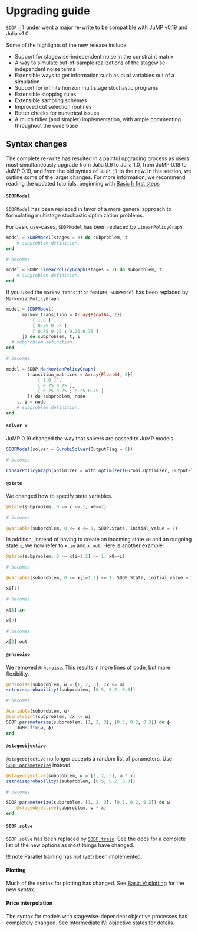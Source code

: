 # Upgrading guide

`SDDP.jl` under went a major re-write to be compatible with JuMP v0.19 and Julia
v1.0.

Some of the highlights of the new release include

 - Support for stagewise-independent noise in the constraint matrix
 - A way to simulate out-of-sample realizations of the stagewise-independent
   noise terms
 - Extensible ways to get information such as dual variables out of a simulation
 - Support for infinite horizon multistage stochastic programs
 - Extensible stopping rules
 - Extensible sampling schemes
 - Improved cut selection routines
 - Better checks for numerical issues
 - A much tidier (and simpler) implementation, with ample commenting throughout
   the code base

## Syntax changes

The complete re-write has resulted in a painful upgrading process as users must
simultaneously upgrade from Julia 0.6 to Julia 1.0, from JuMP 0.18 to JuMP
0.19, and from the old syntax of `SDDP.jl` to the new. In this section, we
outline some of the larger changes. For more information, we recommend reading
the updated tutorials, beginning with [Basic I: first steps](@ref)

#### `SDDPModel`

`SDDPModel` has been replaced in favor of a more general approach to formulating
multistage stochastic optimization problems.

For basic use-cases, `SDDPModel` has been replaced by `LinearPolicyGraph`.

```julia
model = SDDPModel(stages = 3) do subproblem, t
    # subproblem definition.
end

# becomes

model = SDDP.LinearPolicyGraph(stages = 3) do subproblem, t
    # subproblem definition.
end
```

If you used the `markov_transition` feature, `SDDPModel` has been replaced by
`MarkovianPolicyGraph`.

```julia
model = SDDPModel(
      markov_transition = Array{Float64, 2}[
          [ 1.0 ]',
          [ 0.75 0.25 ],
          [ 0.75 0.25 ; 0.25 0.75 ]
      ]) do subproblem, t, i
  # subproblem definition.
end

# becomes

model = SDDP.MarkovianPolicyGraph(
        transition_matrices = Array{Float64, 2}[
            [ 1.0 ]',
            [ 0.75 0.25 ],
            [ 0.75 0.25 ; 0.25 0.75 ]
        ]) do subproblem, node
    t, i = node
    # subproblem definition.
end
```

#### `solver = `

JuMP 0.19 changed the way that solvers are passed to JuMP models.

```julia
SDDPModel(solver = GurobiSolver(OutputFlag = 0))

# becomes

LinearPolicyGraph(optimizer = with_optimizer(Gurobi.Optimizer, OutputFlag = 0))
```

#### `@state`

We changed how to specify state variables.

```julia
@state(subproblem, 0 <= x <= 1, x0==2)

# becomes

@variable(subproblem, 0 <= x <= 1, SDDP.State, initial_value = 2)
```

In addition, instead of having to create an incoming state `x0` and an outgoing
state `x`, we now refer to `x.in` and `x.out`. Here is another example:
```julia
@state(subproblem, 0 <= x[i=1:2] <= 1, x0==i)

# becomes

@variable(subproblem, 0 <= x[i=1:2] <= 1, SDDP.State, initial_value = i)

x0[1]

# becomes

x[1].in

x[2]

# becomes

x[2].out
```

#### `@rhsnoise`

We removed `@rhsnoise`. This results in more lines of code, but more
flexibility.

```julia
@rhsnoise(subproblem, ω = [1, 2, 3], 2x <= ω)
setnoiseprobability!(subproblem, [0.5, 0.2, 0.3])

# becomes

@variable(subproblem, ω)
@constraint(subproblem, 2x <= ω)
SDDP.parameterize(subproblem, [1, 2, 3], [0.5, 0.2, 0.3]) do ϕ
    JuMP.fix(ω, ϕ)
end
```

#### `@stageobjective`

`@stageobjective` no longer accepts a random list of parameters. Use
[`SDDP.parameterize`](@ref) instead.
```julia
@stageobjective(subproblem, ω = [1, 2, 3], ω * x)
setnoiseprobability!(subproblem, [0.5, 0.2, 0.3])

# becomes

SDDP.parameterize(subproblem, [1, 2, 3], [0.5, 0.2, 0.3]) do ω
    @stageobjective(subproblem, ω * x)
end
```

#### `SDDP.solve`

`SDDP.solve` has been replaced by [`SDDP.train`](@ref). See the docs for a
complete list of the new options as most things have changed.

!!! note
    Parallel training has _not_ (yet) been implemented.

#### Plotting

Much of the syntax for plotting has changed. See [Basic V: plotting](@ref) for
the new syntax.

#### Price interpolation

The syntax for models with stagewise-dependent objective processes has
completely changed. See [Intermediate IV: objective states](@ref) for details.
